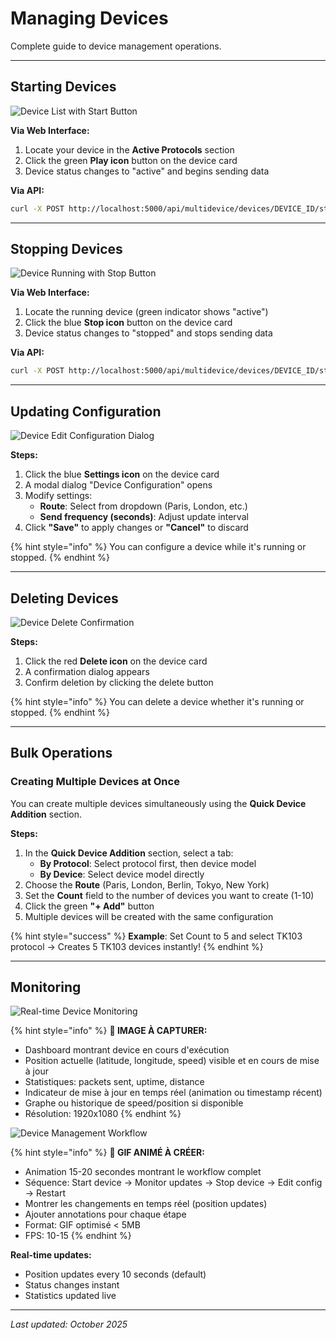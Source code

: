 # Managing Devices

Complete guide to device management operations.

---

## Starting Devices

![Device List with Start Button](/.gitbook/assets/screenshots/device-list-start-button.png)

**Via Web Interface:**
1. Locate your device in the **Active Protocols** section
2. Click the green **Play icon**  button on the device card
3. Device status changes to "active" and begins sending data

**Via API:**
```bash
curl -X POST http://localhost:5000/api/multidevice/devices/DEVICE_ID/start
```

---

## Stopping Devices

![Device Running with Stop Button](/.gitbook/assets/screenshots/device-running-stop-button.png)

**Via Web Interface:**
1. Locate the running device (green indicator shows "active")
2. Click the blue **Stop icon**  button on the device card
3. Device status changes to "stopped" and stops sending data

**Via API:**
```bash
curl -X POST http://localhost:5000/api/multidevice/devices/DEVICE_ID/stop
```

---

## Updating Configuration

![Device Edit Configuration Dialog](/.gitbook/assets/screenshots/device-edit-config-dialog.png)

**Steps:**
1. Click the blue **Settings icon**  on the device card
2. A modal dialog "Device Configuration" opens
3. Modify settings:
   - **Route**: Select from dropdown (Paris, London, etc.)
   - **Send frequency (seconds)**: Adjust update interval
4. Click **"Save"** to apply changes or **"Cancel"** to discard

{% hint style="info" %}
You can configure a device while it's running or stopped.
{% endhint %}

---

## Deleting Devices

![Device Delete Confirmation](/.gitbook/assets/screenshots/device-delete-confirmation.png)

**Steps:**
1. Click the red **Delete icon**  on the device card
2. A confirmation dialog appears
3. Confirm deletion by clicking the delete button

{% hint style="info" %}
You can delete a device whether it's running or stopped.
{% endhint %}

---

## Bulk Operations

### Creating Multiple Devices at Once

You can create multiple devices simultaneously using the **Quick Device Addition** section.

**Steps:**
1. In the **Quick Device Addition** section, select a tab:
   - **By Protocol**: Select protocol first, then device model
   - **By Device**: Select device model directly
2. Choose the **Route** (Paris, London, Berlin, Tokyo, New York)
3. Set the **Count** field to the number of devices you want to create (1-10)
4. Click the green **"+ Add"** button
5. Multiple devices will be created with the same configuration

{% hint style="success" %}
**Example**: Set Count to 5 and select TK103 protocol → Creates 5 TK103 devices instantly!
{% endhint %}

---

## Monitoring

![Real-time Device Monitoring](/.gitbook/assets/screenshots/device-monitoring-realtime.png)

{% hint style="info" %}
**📸 IMAGE À CAPTURER:**
- Dashboard montrant device en cours d'exécution
- Position actuelle (latitude, longitude, speed) visible et en cours de mise à jour
- Statistiques: packets sent, uptime, distance
- Indicateur de mise à jour en temps réel (animation ou timestamp récent)
- Graphe ou historique de speed/position si disponible
- Résolution: 1920x1080
{% endhint %}

![Device Management Workflow](/.gitbook/assets/gifs/device-management-workflow.gif)

{% hint style="info" %}
**📸 GIF ANIMÉ À CRÉER:**
- Animation 15-20 secondes montrant le workflow complet
- Séquence: Start device → Monitor updates → Stop device → Edit config → Restart
- Montrer les changements en temps réel (position updates)
- Ajouter annotations pour chaque étape
- Format: GIF optimisé < 5MB
- FPS: 10-15
{% endhint %}

**Real-time updates:**
- Position updates every 10 seconds (default)
- Status changes instant
- Statistics updated live

---

*Last updated: October 2025*
